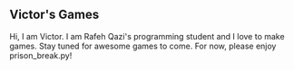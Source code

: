 Victor's Games
---
Hi, I am Victor. I am Rafeh Qazi's programming student and I love to make games. Stay tuned for awesome games to come. For now, please enjoy prison_break.py!

